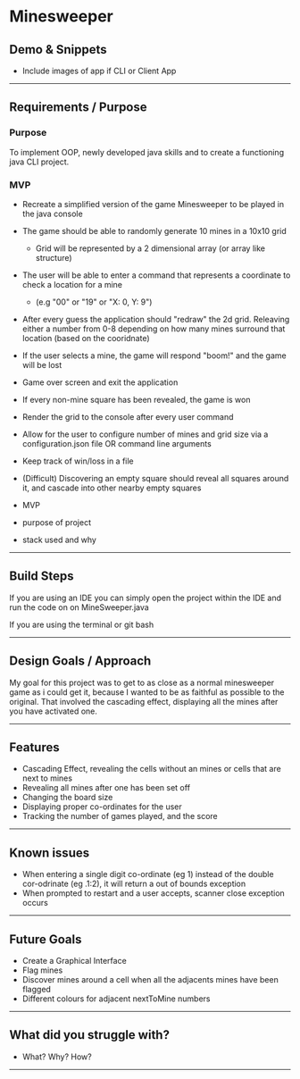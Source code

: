 # Minesweeper

<!-- {add test badges here, all projects you build from here on out will have tests, therefore you should have github workflow badges at the top of your repositories: [Github Workflow Badges](https://docs.github.com/en/actions/monitoring-and-troubleshooting-workflows/adding-a-workflow-status-badge)} -->

## Demo & Snippets

<!-- - Include hosted link -->

- Include images of app if CLI or Client App

---

## Requirements / Purpose

### Purpose

To implement OOP, newly developed java skills and to create a functioning java CLI project.

### MVP

- Recreate a simplified version of the game Minesweeper to be played in the java console
- The game should be able to randomly generate 10 mines in a 10x10 grid

  - Grid will be represented by a 2 dimensional array (or array like structure)

- The user will be able to enter a command that represents a coordinate to check a location for a mine

  - (e.g "00" or "19" or "X: 0, Y: 9")

- After every guess the application should "redraw" the 2d grid. Releaving either a number from 0-8 depending on how many mines surround that location (based on the cooridnate)
- If the user selects a mine, the game will respond "boom!" and the game will be lost
- Game over screen and exit the application

- If every non-mine square has been revealed, the game is won
- Render the grid to the console after every user command

- Allow for the user to configure number of mines and grid size via a configuration.json file OR command line arguments
- Keep track of win/loss in a file
- (Difficult) Discovering an empty square should reveal all squares around it, and cascade into other nearby empty squares

- MVP
- purpose of project
- stack used and why

---

## Build Steps

If you are using an IDE you can simply open the project within the IDE and run the code on on MineSweeper.java

If you are using the terminal or git bash

---

## Design Goals / Approach

My goal for this project was to get to as close as a normal minesweeper game as i could get it, because I wanted to be as faithful as possible to the original. That involved the cascading effect, displaying all the mines after you have activated one.

---

## Features

- Cascading Effect, revealing the cells without an mines or cells that are next to mines
- Revealing all mines after one has been set off
- Changing the board size
- Displaying proper co-ordinates for the user
- Tracking the number of games played, and the score

---

## Known issues

- When entering a single digit co-ordinate (eg 1) instead of the double cor-odrinate (eg .1:2), it will return a out of bounds exception
- When prompted to restart and a user accepts, scanner close exception occurs

---

## Future Goals

- Create a Graphical Interface
- Flag mines
- Discover mines around a cell when all the adjacents mines have been flagged
- Different colours for adjacent nextToMine numbers

---

<!-- ## Change logs

--- -->

## What did you struggle with?

- What? Why? How?

---

<!-- ## Licensing Details

- What type of license are you releasing this under?

--- -->

<!-- ## Further details, related projects, reimplementations

- Is this project a reimplementation for something you've done in the past? if so explain it and link it here.
- If it's an API, is there a client app that works with this project? link it -->
